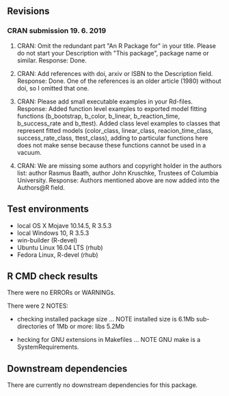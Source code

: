 ## Revisions

### CRAN submission 19. 6. 2019

1. CRAN: Omit the redundant part "An R Package for" in your title. Please do not start your Description with "This package", package name or similar.
Response: Done.

2. CRAN: Add references with doi, arxiv or ISBN to the Description field.
Response: Done. One of the references is an older article (1980) without doi, so I omitted that one.

3. CRAN: Please add small executable examples in your Rd-files.
Response: Added function level examples to exported model fitting functions (b_bootstrap, b_color, b_linear, b_reaction_time, b_success_rate and b_ttest). Added class level examples to classes that represent fitted models (color_class, linear_class, reacion_time_class, success_rate_class, ttest_class), adding to particular functions here does not make sense because these functions cannot be used in a vacuum.

4. CRAN: We are missing some authors and copyright holder in the authors list: author Rasmus Baath, author John Kruschke, Trustees of Columbia University.
Response: Authors mentioned above are now added into the Authors@R field.


## Test environments
* local OS X Mojave 10.14.5, R 3.5.3
* local Windows 10, R 3.5.3
* win-builder (R-devel)
* Ubuntu Linux 16.04 LTS (rhub)
* Fedora Linux, R-devel (rhub)


## R CMD check results
There were no ERRORs or WARNINGs. 

There were 2 NOTES:

* checking installed package size ... NOTE
    installed size is  6.1Mb
    sub-directories of 1Mb or more:
      libs   5.2Mb

* hecking for GNU extensions in Makefiles ... NOTE
    GNU make is a SystemRequirements.


## Downstream dependencies
There are currently no downstream dependencies for this package.
